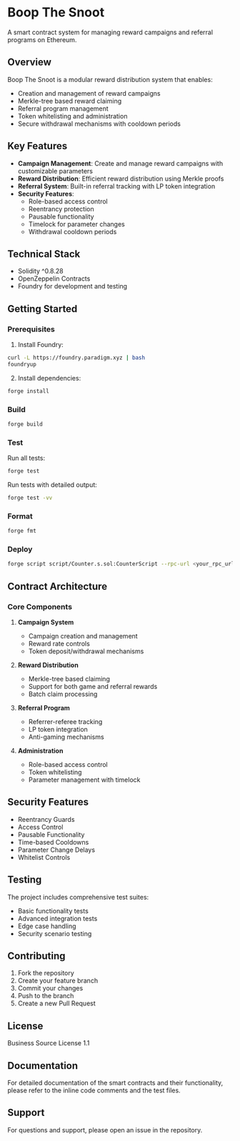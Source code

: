 # Boop The Snoot

A smart contract system for managing reward campaigns and referral programs on Ethereum.

## Overview

Boop The Snoot is a modular reward distribution system that enables:
- Creation and management of reward campaigns
- Merkle-tree based reward claiming
- Referral program management
- Token whitelisting and administration
- Secure withdrawal mechanisms with cooldown periods

## Key Features

- **Campaign Management**: Create and manage reward campaigns with customizable parameters
- **Reward Distribution**: Efficient reward distribution using Merkle proofs
- **Referral System**: Built-in referral tracking with LP token integration
- **Security Features**: 
  - Role-based access control
  - Reentrancy protection
  - Pausable functionality
  - Timelock for parameter changes
  - Withdrawal cooldown periods

## Technical Stack

- Solidity ^0.8.28
- OpenZeppelin Contracts
- Foundry for development and testing

## Getting Started

### Prerequisites

1. Install Foundry:
```bash
curl -L https://foundry.paradigm.xyz | bash
foundryup
```

2. Install dependencies:
```bash
forge install
```

### Build

```bash
forge build
```

### Test

Run all tests:
```bash
forge test
```

Run tests with detailed output:
```bash
forge test -vv
```

### Format

```bash
forge fmt
```

### Deploy

```bash
forge script script/Counter.s.sol:CounterScript --rpc-url <your_rpc_url> --private-key <your_private_key>
```

## Contract Architecture

### Core Components

1. **Campaign System**
   - Campaign creation and management
   - Reward rate controls
   - Token deposit/withdrawal mechanisms

2. **Reward Distribution**
   - Merkle-tree based claiming
   - Support for both game and referral rewards
   - Batch claim processing

3. **Referral Program**
   - Referrer-referee tracking
   - LP token integration
   - Anti-gaming mechanisms

4. **Administration**
   - Role-based access control
   - Token whitelisting
   - Parameter management with timelock

## Security Features

- Reentrancy Guards
- Access Control
- Pausable Functionality
- Time-based Cooldowns
- Parameter Change Delays
- Whitelist Controls

## Testing

The project includes comprehensive test suites:
- Basic functionality tests
- Advanced integration tests
- Edge case handling
- Security scenario testing

## Contributing

1. Fork the repository
2. Create your feature branch
3. Commit your changes
4. Push to the branch
5. Create a new Pull Request

## License

Business Source License 1.1

## Documentation

For detailed documentation of the smart contracts and their functionality, please refer to the inline code comments and the test files.

## Support

For questions and support, please open an issue in the repository.
